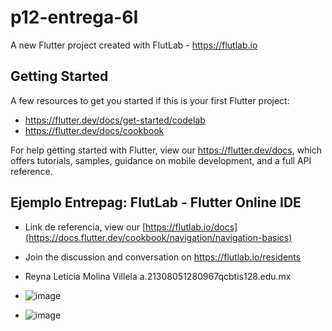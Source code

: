 # p12-entrega-6I

A new Flutter project created with FlutLab - https://flutlab.io

## Getting Started

A few resources to get you started if this is your first Flutter project:

- https://flutter.dev/docs/get-started/codelab
- https://flutter.dev/docs/cookbook

For help getting started with Flutter, view our
https://flutter.dev/docs, which offers tutorials,
samples, guidance on mobile development, and a full API reference.

## Ejemplo Entrepag: FlutLab - Flutter Online IDE

- Link de referencia, view our [https://flutlab.io/docs](https://docs.flutter.dev/cookbook/navigation/navigation-basics)
- Join the discussion and conversation on https://flutlab.io/residents

- Reyna Leticia Molina Villela a.21308051280967qcbtis128.edu.mx 

- ![image](https://github.com/MolinaVRL128/p12-entrega-6I/assets/143743724/334a13d7-1e2a-4756-ba38-827cb29b24ce)
- ![image](https://github.com/MolinaVRL128/p12-entrega-6I/assets/143743724/839c76d9-90c9-4086-8953-a05fd69ef78c)


